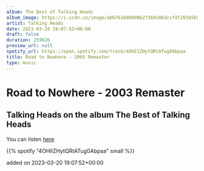 ```yaml
---
album: The Best of Talking Heads
album_image: https://i.scdn.co/image/ab67616d0000b27369c06dccfdf203e5b519d1ba
artist: Talking Heads
date: 2023-03-20 19:07:52+00:00
draft: false
duration: 259026
preview_url: null
spotify_url: https://open.spotify.com/track/4OHIIZHytQRtATug0Abpaa
title: Road to Nowhere - 2003 Remaster
type: music
---
```



# Road to Nowhere - 2003 Remaster

## Talking Heads on the album The Best of Talking Heads

You can listen [here](https://open.spotify.com/track/4OHIIZHytQRtATug0Abpaa)

{{% spotify "4OHIIZHytQRtATug0Abpaa" small %}}

added on 2023-03-20 19:07:52+00:00
